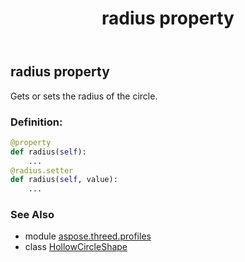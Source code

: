 ﻿---
title: radius property
second_title: Aspose.3D for Python via .NET API References
description: 
type: docs
weight: 150
url: /python-net/aspose.threed.profiles/hollowcircleshape/radius/
is_root: false
---

## radius property


Gets or sets the radius of the circle.
### Definition:
```python
@property
def radius(self):
    ...
@radius.setter
def radius(self, value):
    ...
```

### See Also
* module [aspose.threed.profiles](../../)
* class [HollowCircleShape](/3d/python-net/aspose.threed.profiles/hollowcircleshape)
